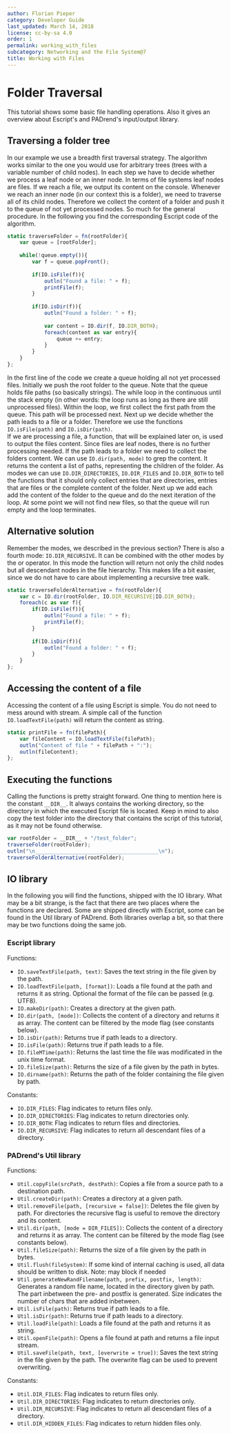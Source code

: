 ```yaml
---
author: Florian Pieper
category: Developer Guide
last_updated: March 14, 2018
license: cc-by-sa 4.0
order: 1
permalink: working_with_files
subcategory: Networking and the File System@7
title: Working with Files
---
```

<!------------------------------------------------------------------------------------------------
This work is licensed under the Creative Commons Attribution-ShareAlike 4.0 International License.
 To view a copy of this license, visit http://creativecommons.org/licenses/by-sa/4.0/.
 Author: Florian Pieper (fpieper@mail.uni-paderborn.de)
 PADrend Version 1.0.0
------------------------------------------------------------------------------------------------->

# Folder Traversal
This tutorial shows some basic file handling operations.
Also it gives an overview about Escript's and PADrend's input/output library.

## Traversing a folder tree
In our example we use a breadth first traversal strategy.
The algorithm works similar to the one you would use for arbitrary trees (trees with a variable number of child nodes).
In each step we have to decide whether we process a leaf node or an inner node.
In terms of file systems leaf nodes are files.
If we reach a file, we output its content on the console.
Whenever we reach an inner node (in our context this is a folder), we need to traverse all of its child nodes.
Therefore we collect the content of a folder and push it to the queue of not yet processed nodes.
So much for the general procedure.
In the following you find the corresponding Escript code of the algorithm.

<!---INCLUDE src=FileTraversal.escript, start=20 ,end=40--->
<!---BEGINN_CODESECTION--->
<!---Automaticly generated section. Do not edit!!!--->
```js
static traverseFolder = fn(rootFolder){
    var queue = [rootFolder];
    
    while(!queue.empty()){
        var f = queue.popFront();
    
        if(IO.isFile(f)){
            outln("Found a file: " + f);
            printFile(f);
        }
        
        if(IO.isDir(f)){
            outln("Found a folder: " + f);
            
            var content = IO.dir(f, IO.DIR_BOTH);
            foreach(content as var entry){
                queue += entry;
            }
        }
    }
};
```
<!---END_CODESECTION--->

In the first line of the code we create a queue holding all not yet processed files.
Initially we push the root folder to the queue.
Note that the queue holds file paths (so basically strings).
The while loop in the continuous until the stack empty (in other words: the loop runs as long as there are still unprocessed files).
Within the loop, we first collect the first path from the queue.
This path will be processed next.
Next up we decide whether the path leads to a file or a folder.
Therefore we use the functions `IO.isFile(path)` and `IO.isDir(path)`.  
If we are processing a file, a function, that will be explained later on, is used to output the files content.
Since files are leaf nodes, there is no further processing needed.
If the path leads to a folder we need to collect the folders content.
We can use `IO.dir(path, mode)` to grep the content.
It returns the content a list of paths, representing the children of the folder.
As modes we can use `IO.DIR_DIRECTORIES`, `IO.DIR_FILES` and `IO.DIR_BOTH` to tell the functions that it should only collect entries that are directories, entries that are files or the complete content of the folder.
Next up we add each add the content of the folder to the queue and do the next iteration of the loop.
At some point we will not find new files, so that the queue will run empty and the loop terminates.

## Alternative solution
Remember the modes, we described in the previous section?
There is also a fourth mode: `IO.DIR_RECURSIVE`.
It can be combined with the other modes by the or operator.
In this mode the function will return not only the child nodes but all descendant nodes in the file hierarchy.
This makes life a bit easier, since we do not have to care about implementing a recursive tree walk.

<!---INCLUDE src=FileTraversal.escript, start=42 ,end=54--->
<!---BEGINN_CODESECTION--->
<!---Automaticly generated section. Do not edit!!!--->
```js
static traverseFolderAlternative = fn(rootFolder){
    var c = IO.dir(rootFolder, IO.DIR_RECURSIVE|IO.DIR_BOTH);
    foreach(c as var f){
        if(IO.isFile(f)){
            outln("Found a file: " + f);
            printFile(f);
        }
            
        if(IO.isDir(f)){
            outln("Found a folder: " + f);
        }
    }
};
```
<!---END_CODESECTION--->

## Accessing the content of a file
Accessing the content of a file using Escript is simple.
You do not need to mess around with stream.
A simple call of the function `IO.loadTextFile(path)` will return the content as string.

<!---INCLUDE src=FileTraversal.escript, start=14 ,end=18--->
<!---BEGINN_CODESECTION--->
<!---Automaticly generated section. Do not edit!!!--->
```js
static printFile = fn(filePath){
    var fileContent = IO.loadTextFile(filePath);
    outln("Content of file " + filePath + ":");
    outln(fileContent);
};
```
<!---END_CODESECTION--->

## Executing the functions
Calling the functions is pretty straight forward.
One thing to mention here is the constant `__DIR__`.
It always contains the working directory, so the directory in which the executed Escript file is located.
Keep in mind to also copy the test folder into the directory that contains the script of this tutorial, as it may not be found otherwise.

<!---INCLUDE src=FileTraversal.escript, start=57 ,end=60--->
<!---BEGINN_CODESECTION--->
<!---Automaticly generated section. Do not edit!!!--->
```js
var rootFolder = __DIR__ + "/test_folder";
traverseFolder(rootFolder);
outln("\n________________________________________\n");
traverseFolderAlternative(rootFolder);
```
<!---END_CODESECTION--->

## IO library
In the following you will find the functions, shipped with the IO library.
What may be a bit strange, is the fact that there are two places where the functions are declared.
Some are shipped directly with Escript, some can be found in the Util library of PADrend.
Both libraries overlap a bit, so that there may be two functions doing the same job.

### Escript library
Functions:
* `IO.saveTextFile(path, text)`: Saves the text string in the file given by the path.
* `IO.loadTextFile(path, [format])`: Loads a file found at the path and returns it as string. Optional the format of the file can be passed (e.g. UTF8).
* `IO.makeDir(path)`: Creates a directory at the given path.
* `IO.dir(path, [mode])`: Collects the content of a directory and returns it as array. The content can be filtered by the mode flag (see constants below).
* `IO.isDir(path)`: Returns true if path leads to a directory.
* `IO.isFile(path)`: Returns true if path leads to a file.
* `IO.fileMTime(path)`: Returns the last time the file was modificated in the unix time format.
* `IO.fileSize(path)`: Returns the size of a file given by the path in bytes.
* `IO.dirname(path)`: Returns the path of the folder containing the file given by path.

Constants:
* `IO.DIR_FILES`: Flag indicates to return files only.
* `IO.DIR_DIRECTORIES`: Flag indicates to return directories only.
* `IO.DIR_BOTH`: Flag indicates to return files and directories.
* `IO.DIR_RECURSIVE`: Flag indicates to return all descendant files of a directory.

### PADrend's Util library
Functions:
* `Util.copyFile(srcPath, destPath)`: Copies a file from a source path to a destination path.
* `Util.createDir(path)`: Creates a directory at a given path.
* `Util.removeFile(path, [recursive = false])`: Deletes the file given by path. For directories the recursive flag is useful to remove the directory and its content.
* `Util.dir(path, [mode = DIR_FILES])`: Collects the content of a directory and returns it as array. The content can be filtered by the mode flag (see constants below).
* `Util.fileSize(path)`: Returns the size of a file given by the path in bytes.
* `Util.flush(fileSystem)`: If some kind of internal caching is used, all data should be written to disk. Note: may block if needed
* `Util.generateNewRandFilename(path, prefix, postfix, length)`: Generates a random file name, located in the directory given by path. The part inbetween the pre- and postfix is generated. Size indicates the number of chars that are added inbetween.
* `Util.isFile(path)`: Returns true if path leads to a file.
* `Util.isDir(path)`: Returns true if path leads to a directory.
* `Util.loadFile(path)`:  Loads a file found at the path and returns it as string.
* `Util.openFile(path)`: Opens a file found at path and returns a file input stream.
* `Util.saveFile(path, text, [overwrite = true])`: Saves the text string in the file given by the path. The overwrite flag can be used to prevent overwriting.

Constants:
* `Util.DIR_FILES`: Flag indicates to return files only.
* `Util.DIR_DIRECTORIES`: Flag indicates to return directories only.
* `Util.DIR_RECURSIVE`: Flag indicates to return all descendant files of a directory.
* `Util.DIR_HIDDEN_FILES`:  Flag indicates to return hidden files only.
